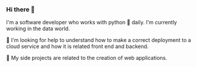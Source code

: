 ### Hi there 👋

I'm a software developer who works with python 🐍 daily. I'm currently working in the data world. 

🤔 I'm looking for help to understand how to make a correct deployment to a cloud service and how it is related front end and backend.

🌱 My side projects are related to the creation of web applications.

<!--
**jchemile/jchemile** is a ✨ _special_ ✨ repository because its `README.md` (this file) appears on your GitHub profile.

Here are some ideas to get you started:

- 🔭 I’m currently working on ...
- 🌱 I’m currently learning ...
- 👯 I’m looking to collaborate on ...
- 🤔 I’m looking for help with ...
- 💬 Ask me about ...
- 📫 How to reach me: ...
- 😄 Pronouns: ...
- ⚡ Fun fact: ...
-->
